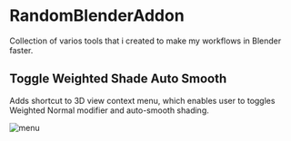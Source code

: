 # RandomBlenderAddon
Collection of varios tools that i created to make my workflows in Blender faster.


## Toggle Weighted Shade Auto Smooth

Adds shortcut to 3D view context menu, which enables user to toggles Weighted Normal modifier and auto-smooth shading.

![menu](https://user-images.githubusercontent.com/18052453/195642145-39d1761a-01a6-4744-a3d3-62baf0287686.png)

